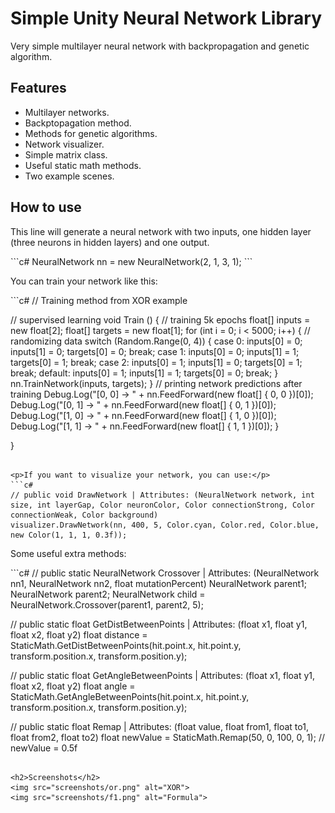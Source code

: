 <h1>Simple Unity Neural Network Library</h1>
<p>Very simple multilayer neural network with backpropagation and genetic algorithm.</p>

<h2>Features</h2>
<ul>
    <li>Multilayer networks.</li>
    <li>Backptopagation method.</li>
    <li>Methods for genetic algorithms.</li>
    <li>Network visualizer.</li>
    <li>Simple matrix class.</li>
    <li>Useful static math methods.</li>
    <li>Two example scenes.</li>
</ul>

<h2>How to use</h2>
<p>This line will generate a neural network with two inputs, one hidden layer (three neurons in hidden layers) and one output.</p>
```c#
NeuralNetwork nn = new NeuralNetwork(2, 1, 3, 1);
```
<p>You can train your network like this:</p>
```c#
// Training method from XOR example

// supervised learning
    void Train ()
    {
        // training 5k epochs
        float[] inputs = new float[2];
        float[] targets = new float[1];
        for (int i = 0; i < 5000; i++)
        {
            // randomizing data
            switch (Random.Range(0, 4))
            {
                case 0:
                    inputs[0] = 0;
                    inputs[1] = 0;
                    targets[0] = 0;
                    break;
                case 1:
                    inputs[0] = 0;
                    inputs[1] = 1;
                    targets[0] = 1;
                    break;
                case 2:
                    inputs[0] = 1;
                    inputs[1] = 0;
                    targets[0] = 1;
                    break;
                default:
                    inputs[0] = 1;
                    inputs[1] = 1;
                    targets[0] = 0;
                    break;
            }
            nn.TrainNetwork(inputs, targets);
        }
        // printing network predictions after training
        Debug.Log("[0, 0] -> " + nn.FeedForward(new float[] { 0, 0 })[0]);
        Debug.Log("[0, 1] -> " + nn.FeedForward(new float[] { 0, 1 })[0]);
        Debug.Log("[1, 0] -> " + nn.FeedForward(new float[] { 1, 0 })[0]);
        Debug.Log("[1, 1] -> " + nn.FeedForward(new float[] { 1, 1 })[0]);
    }

}
```

<p>If you want to visualize your network, you can use:</p>
```c#
// public void DrawNetwork | Attributes: (NeuralNetwork network, int size, int layerGap, Color neuronColor, Color connectionStrong, Color connectionWeak, Color background)
visualizer.DrawNetwork(nn, 400, 5, Color.cyan, Color.red, Color.blue, new Color(1, 1, 1, 0.3f));
```

<p>Some useful extra methods:</p>
```c#
// public static NeuralNetwork Crossover | Attributes: (NeuralNetwork nn1, NeuralNetwork nn2, float mutationPercent)
NeuralNetwork parent1;
NeuralNetwork parent2;
NeuralNetwork child = NeuralNetwork.Crossover(parent1, parent2, 5);

// public static float GetDistBetweenPoints | Attributes: (float x1, float y1, float x2, float y2)
float distance = StaticMath.GetDistBetweenPoints(hit.point.x, hit.point.y, transform.position.x, transform.position.y);

// public static float GetAngleBetweenPoints | Attributes: (float x1, float y1, float x2, float y2)
float angle = StaticMath.GetAngleBetweenPoints(hit.point.x, hit.point.y, transform.position.x, transform.position.y);

// public static float Remap | Attributes: (float value, float from1, float to1, float from2, float to2)
float newValue = StaticMath.Remap(50, 0, 100, 0, 1); // newValue = 0.5f
```

<h2>Screenshots</h2>
<img src="screenshots/or.png" alt="XOR">
<img src="screenshots/f1.png" alt="Formula">
